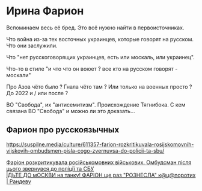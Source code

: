 # Ирина Фарион

Вспоминаем весь её бред. Это всё нужно найти в первоисточниках.

Что война из-за тех восточных украинцев, которые говорят на русском.
Что они заслужили.

Что "нет русскоговорящих украинцев, есть или москаль, или украинец".

Что-то в стиле "и что что он воюет ? все кто на русском говорят - москали"

Про Азов чёто было ? Гнала чёто там ? Или только на военных просто ?
До 2022 и / или после ?

ВО "Свобода", их "антисемитизм". Происхождение Тягнибока.
С кем связана ВО "Свобода" и можно ли это доказать...

## Фарион про русскоязычных

https://suspilne.media/culture/611357-farion-rozkritikuvala-rosijskomovnih-vijskovih-ombudsmen-pisla-cogo-zvernuvsa-do-policii-ta-sbu/

[Фаріон розкритикувала російськомовних військових. Омбудсман після цього звернувся до поліції та СБУ](https://suspilne.media/culture/611357-farion-rozkritikuvala-rosijskomovnih-vijskovih-ombudsmen-pisla-cogo-zvernuvsa-do-policii-ta-sbu/) \
[ЇДЬТЕ ДО мОСКВИ на танку! ФАРІОН ще раз "РОЗНЕСЛА" к@ц@nоротих | Рандеву](https://www.youtube.com/watch?v=9Zy2fvLBfaQ)


